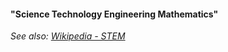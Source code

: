 
#### "Science Technology Engineering Mathematics"


_See also: [Wikipedia - STEM](https://en.wikipedia.org/wiki/Science,_technology,_engineering,_and_mathematics)_










